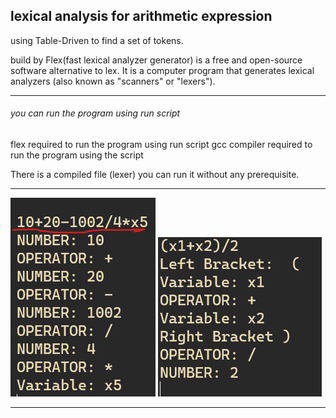 ## lexical analysis for arithmetic expression
using Table-Driven to find a set of tokens.

build by Flex(fast lexical analyzer generator) is a free and open-source software alternative to lex.
 It is a computer program that generates lexical analyzers (also known as "scanners" or "lexers").

---- 


###### you can run the program using run script 

flex required to run the program using run script
gcc compiler required to run the program
using the script

There is a compiled file (lexer) you can run it without any prerequisite.

---

![alt](Test.png)
![alt](T2.png)

----
